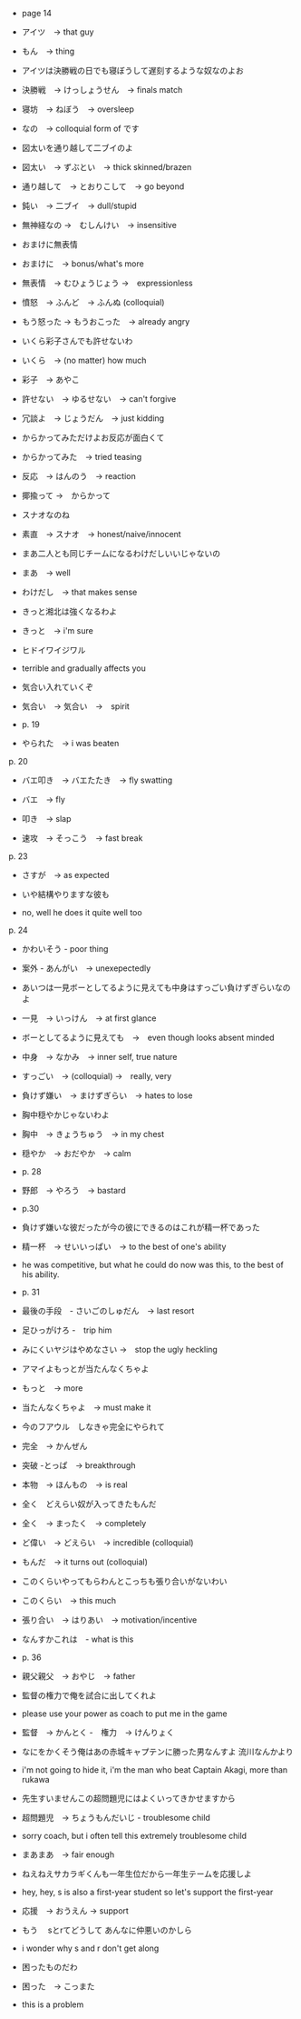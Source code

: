 - page 14
- アイツ　→ that guy
- もん　→ thing

- アイツは決勝戦の日でも寝ぼうして遅刻するような奴なのよお
- 決勝戦　→ けっしょうせん　→ finals match
- 寝坊　→ ねぼう　→ oversleep
- なの　→ colloquial form of です

- 図太いを通り越して二ブイのよ
- 図太い　→ ずぶとい　→ thick skinned/brazen
- 通り越して　→ とおりこして　→ go beyond
- 鈍い　→ 二ブイ　→ dull/stupid

- 無神経なの →　むしんけい　→ insensitive

- おまけに無表情
- おまけに　→ bonus/what's more
- 無表情　→ むひょうじょう →　expressionless

- 憤怒　→ ふんど　→ ふんぬ (colloquial)

- もう怒った -> もうおこった　→ already angry

- いくら彩子さんでも許せないわ
- いくら　→ (no matter) how much
- 彩子　→ あやこ
- 許せない　→ ゆるせない　→ can't forgive

- 冗談よ　→ じょうだん　→ just kidding

- からかってみただけよお反応が面白くて
- からかってみた　→ tried teasing
- 反応　→ はんのう　→ reaction
- 揶揄って →　からかって

- スナオなのね
- 素直　→ スナオ　→ honest/naive/innocent

- まあ二人とも同じチームになるわけだしいいじゃないの
- まあ　→ well
- わけだし　→ that makes sense

- きっと湘北は強くなるわよ
- きっと　→ i'm sure

- ヒドイワイジワル
- terrible and gradually affects you

- 気合い入れていくぞ
- 気合い　→ 気合い　→　spirit

- p. 19

- やられた　→ i was beaten

p. 20

- バエ叩き　→ バエたたき　→ fly swatting
- バエ　→ fly
- 叩き　→ slap

- 速攻　→ そっこう　→ fast break

p. 23

- さすが　→ as expected

- いや結構やりますな彼も
- no, well he does it quite well too

p. 24
- かわいそう - poor thing

- 案外 - あんがい　→ unexepectedly

- あいつは一見ボーとしてるように見えても中身はすっごい負けずぎらいなのよ
- 一見　→ いっけん　→ at first glance
- ボーとしてるように見えても　→　even though looks absent minded
- 中身　→ なかみ　→ inner self, true nature
- すっごい　→ (colloquial) →　really, very
- 負けず嫌い　→ まけずぎらい　→ hates to lose

- 胸中穏やかじゃないわよ
- 胸中　→ きょうちゅう　→ in my chest
- 穏やか　→ おだやか　→ calm

- p. 28

- 野郎　→ やろう　→ bastard

- p.30

- 負けず嫌いな彼だったが今の彼にできるのはこれが精一杯であった
- 精一杯　→ せいいっぱい　→ to the best of one's ability
- he was competitive, but what he could do now was this, to the best of his ability.

- p. 31
- 最後の手段　- さいごのしゅだん　→ last resort

- 足ひっがけろ -　trip him

- みにくいヤジはやめなさい →　stop the ugly heckling

- アマイよもっとが当たんなくちゃよ
- もっと　→ more
- 当たんなくちゃよ　→ must make it

- 今のフアウル　しなきゃ完全にやられて
- 完全　→ かんぜん

- 突破 -とっぱ　→ breakthrough
- 本物　→ ほんもの　→ is real

- 全く　どえらい奴が入ってきたもんだ
- 全く　→ まったく　→ completely
- ど偉い　→ どえらい　→ incredible (colloquial)
- もんだ　→ it turns out (colloquial)

- このくらいやってもらわんとこっちも張り合いがないわい
- このくらい　→ this much
- 張り合い　→ はりあい　→ motivation/incentive

- なんすかこれは　- what is this

- p. 36
- 親父親父　→ おやじ　→ father
- 監督の権力で俺を試合に出してくれよ
- please use your power as coach to put me in the game
- 監督　→ かんとく
-　権力　→ けんりょく

- なにをかくそう俺はあの赤城キャプテンに勝った男なんすよ
流川なんかより
- i'm not going to hide it, i'm the man who beat Captain Akagi, more than rukawa

- 先生すいませんこの超問題児にはよくいってきかせますから
- 超問題児　→ ちょうもんだいじ - troublesome child
- sorry coach, but i often tell this extremely troublesome child

- まあまあ　→ fair enough

- ねえねえサカラギくんも一年生位だから一年生テームを応援しよ
- hey, hey, s is also a first-year student so let's support the first-year
- 応援　→ おうえん → support

- もう　
sとrてどうして
あんなに仲悪いのかしら
- i wonder why s and r don't get along

- 困ったものだわ
- 困った　→ こっまた
- this is a problem

